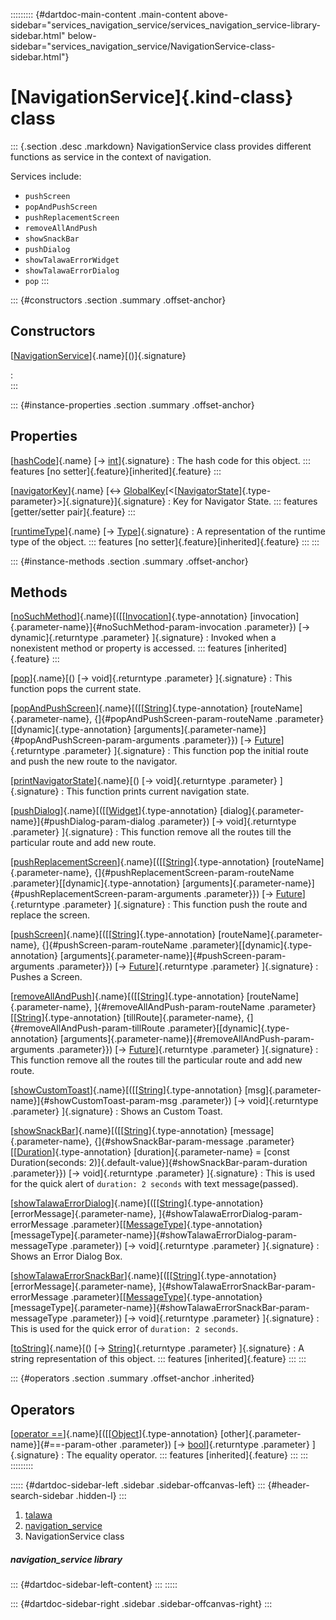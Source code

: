 ::::::::: {#dartdoc-main-content .main-content above-sidebar="services_navigation_service/services_navigation_service-library-sidebar.html" below-sidebar="services_navigation_service/NavigationService-class-sidebar.html"}
<div>

# [NavigationService]{.kind-class} class

</div>

::: {.section .desc .markdown}
NavigationService class provides different functions as service in the
context of navigation.

Services include:

-   `pushScreen`
-   `popAndPushScreen`
-   `pushReplacementScreen`
-   `removeAllAndPush`
-   `showSnackBar`
-   `pushDialog`
-   `showTalawaErrorWidget`
-   `showTalawaErrorDialog`
-   `pop`
:::

::: {#constructors .section .summary .offset-anchor}
## Constructors

[[NavigationService](../services_navigation_service/NavigationService/NavigationService.html)]{.name}[()]{.signature}

:   
:::

::: {#instance-properties .section .summary .offset-anchor}
## Properties

[[hashCode](https://api.flutter.dev/flutter/dart-core/Object/hashCode.html)]{.name} [→ [int](https://api.flutter.dev/flutter/dart-core/int-class.html)]{.signature}
:   The hash code for this object.
    ::: features
    [no setter]{.feature}[inherited]{.feature}
    :::

[[navigatorKey](../services_navigation_service/NavigationService/navigatorKey.html)]{.name} [↔ [GlobalKey](https://api.flutter.dev/flutter/widgets/GlobalKey-class.html)[\<[[NavigatorState](https://api.flutter.dev/flutter/widgets/NavigatorState-class.html)]{.type-parameter}\>]{.signature}]{.signature}
:   Key for Navigator State.
    ::: features
    [getter/setter pair]{.feature}
    :::

[[runtimeType](https://api.flutter.dev/flutter/dart-core/Object/runtimeType.html)]{.name} [→ [Type](https://api.flutter.dev/flutter/dart-core/Type-class.html)]{.signature}
:   A representation of the runtime type of the object.
    ::: features
    [no setter]{.feature}[inherited]{.feature}
    :::
:::

::: {#instance-methods .section .summary .offset-anchor}
## Methods

[[noSuchMethod](https://api.flutter.dev/flutter/dart-core/Object/noSuchMethod.html)]{.name}[([[[Invocation](https://api.flutter.dev/flutter/dart-core/Invocation-class.html)]{.type-annotation} [invocation]{.parameter-name}]{#noSuchMethod-param-invocation .parameter}) [→ dynamic]{.returntype .parameter} ]{.signature}
:   Invoked when a nonexistent method or property is accessed.
    ::: features
    [inherited]{.feature}
    :::

[[pop](../services_navigation_service/NavigationService/pop.html)]{.name}[() [→ void]{.returntype .parameter} ]{.signature}
:   This function pops the current state.

[[popAndPushScreen](../services_navigation_service/NavigationService/popAndPushScreen.html)]{.name}[([[[String](https://api.flutter.dev/flutter/dart-core/String-class.html)]{.type-annotation} [routeName]{.parameter-name}, {]{#popAndPushScreen-param-routeName .parameter}[[dynamic]{.type-annotation} [arguments]{.parameter-name}]{#popAndPushScreen-param-arguments .parameter}}) [→ [Future](https://api.flutter.dev/flutter/dart-core/Future-class.html)]{.returntype .parameter} ]{.signature}
:   This function pop the initial route and push the new route to the
    navigator.

[[printNavigatorState](../services_navigation_service/NavigationService/printNavigatorState.html)]{.name}[() [→ void]{.returntype .parameter} ]{.signature}
:   This function prints current navigation state.

[[pushDialog](../services_navigation_service/NavigationService/pushDialog.html)]{.name}[([[[Widget](https://api.flutter.dev/flutter/widgets/Widget-class.html)]{.type-annotation} [dialog]{.parameter-name}]{#pushDialog-param-dialog .parameter}) [→ void]{.returntype .parameter} ]{.signature}
:   This function remove all the routes till the particular route and
    add new route.

[[pushReplacementScreen](../services_navigation_service/NavigationService/pushReplacementScreen.html)]{.name}[([[[String](https://api.flutter.dev/flutter/dart-core/String-class.html)]{.type-annotation} [routeName]{.parameter-name}, {]{#pushReplacementScreen-param-routeName .parameter}[[dynamic]{.type-annotation} [arguments]{.parameter-name}]{#pushReplacementScreen-param-arguments .parameter}}) [→ [Future](https://api.flutter.dev/flutter/dart-core/Future-class.html)]{.returntype .parameter} ]{.signature}
:   This function push the route and replace the screen.

[[pushScreen](../services_navigation_service/NavigationService/pushScreen.html)]{.name}[([[[String](https://api.flutter.dev/flutter/dart-core/String-class.html)]{.type-annotation} [routeName]{.parameter-name}, {]{#pushScreen-param-routeName .parameter}[[dynamic]{.type-annotation} [arguments]{.parameter-name}]{#pushScreen-param-arguments .parameter}}) [→ [Future](https://api.flutter.dev/flutter/dart-core/Future-class.html)]{.returntype .parameter} ]{.signature}
:   Pushes a Screen.

[[removeAllAndPush](../services_navigation_service/NavigationService/removeAllAndPush.html)]{.name}[([[[String](https://api.flutter.dev/flutter/dart-core/String-class.html)]{.type-annotation} [routeName]{.parameter-name}, ]{#removeAllAndPush-param-routeName .parameter}[[[String](https://api.flutter.dev/flutter/dart-core/String-class.html)]{.type-annotation} [tillRoute]{.parameter-name}, {]{#removeAllAndPush-param-tillRoute .parameter}[[dynamic]{.type-annotation} [arguments]{.parameter-name}]{#removeAllAndPush-param-arguments .parameter}}) [→ [Future](https://api.flutter.dev/flutter/dart-core/Future-class.html)]{.returntype .parameter} ]{.signature}
:   This function remove all the routes till the particular route and
    add new route.

[[showCustomToast](../services_navigation_service/NavigationService/showCustomToast.html)]{.name}[([[[String](https://api.flutter.dev/flutter/dart-core/String-class.html)]{.type-annotation} [msg]{.parameter-name}]{#showCustomToast-param-msg .parameter}) [→ void]{.returntype .parameter} ]{.signature}
:   Shows an Custom Toast.

[[showSnackBar](../services_navigation_service/NavigationService/showSnackBar.html)]{.name}[([[[String](https://api.flutter.dev/flutter/dart-core/String-class.html)]{.type-annotation} [message]{.parameter-name}, {]{#showSnackBar-param-message .parameter}[[[Duration](https://api.flutter.dev/flutter/dart-core/Duration-class.html)]{.type-annotation} [duration]{.parameter-name} = [const Duration(seconds: 2)]{.default-value}]{#showSnackBar-param-duration .parameter}}) [→ void]{.returntype .parameter} ]{.signature}
:   This is used for the quick alert of `duration: 2 seconds` with text
    message(passed).

[[showTalawaErrorDialog](../services_navigation_service/NavigationService/showTalawaErrorDialog.html)]{.name}[([[[String](https://api.flutter.dev/flutter/dart-core/String-class.html)]{.type-annotation} [errorMessage]{.parameter-name}, ]{#showTalawaErrorDialog-param-errorMessage .parameter}[[[MessageType](../enums_enums/MessageType.html)]{.type-annotation} [messageType]{.parameter-name}]{#showTalawaErrorDialog-param-messageType .parameter}) [→ void]{.returntype .parameter} ]{.signature}
:   Shows an Error Dialog Box.

[[showTalawaErrorSnackBar](../services_navigation_service/NavigationService/showTalawaErrorSnackBar.html)]{.name}[([[[String](https://api.flutter.dev/flutter/dart-core/String-class.html)]{.type-annotation} [errorMessage]{.parameter-name}, ]{#showTalawaErrorSnackBar-param-errorMessage .parameter}[[[MessageType](../enums_enums/MessageType.html)]{.type-annotation} [messageType]{.parameter-name}]{#showTalawaErrorSnackBar-param-messageType .parameter}) [→ void]{.returntype .parameter} ]{.signature}
:   This is used for the quick error of `duration: 2 seconds`.

[[toString](https://api.flutter.dev/flutter/dart-core/Object/toString.html)]{.name}[() [→ [String](https://api.flutter.dev/flutter/dart-core/String-class.html)]{.returntype .parameter} ]{.signature}
:   A string representation of this object.
    ::: features
    [inherited]{.feature}
    :::
:::

::: {#operators .section .summary .offset-anchor .inherited}
## Operators

[[operator ==](https://api.flutter.dev/flutter/dart-core/Object/operator_equals.html)]{.name}[([[[Object](https://api.flutter.dev/flutter/dart-core/Object-class.html)]{.type-annotation} [other]{.parameter-name}]{#==-param-other .parameter}) [→ [bool](https://api.flutter.dev/flutter/dart-core/bool-class.html)]{.returntype .parameter} ]{.signature}
:   The equality operator.
    ::: features
    [inherited]{.feature}
    :::
:::
:::::::::

::::: {#dartdoc-sidebar-left .sidebar .sidebar-offcanvas-left}
::: {#header-search-sidebar .hidden-l}
:::

1.  [talawa](../index.html)
2.  [navigation_service](../services_navigation_service/)
3.  NavigationService class

##### navigation_service library

::: {#dartdoc-sidebar-left-content}
:::
:::::

::: {#dartdoc-sidebar-right .sidebar .sidebar-offcanvas-right}
:::
